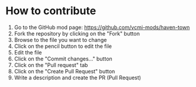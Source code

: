 # How to contribute

1. Go to the GitHub mod page: https://github.com/vcmi-mods/haven-town
2. Fork the repository by clicking on the "Fork" button
3. Browse to the file you want to change
4. Click on the pencil button to edit the file
5. Edit the file
6. Click on the "Commit changes..." button
7. Click on the "Pull request" tab
8. Click on the "Create Pull Request" button
9. Write a description and create the PR (Pull Request)